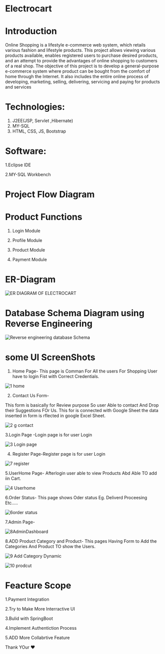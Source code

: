 # Electrocart

# Introduction 

Online Shopping is a lifestyle e-commerce web system, which retails various
fashion and lifestyle products. This project allows viewing various products
available, enables registered users to purchase desired products, and an attempt to
provide the advantages of online shopping to customers of a real shop. The objective
of this project is to develop a general-purpose e-commerce system where product
can be bought from the comfort of home through the Internet. It also includes the
entire online process of developing, marketing, selling, delivering, servicing and
paying for products and services


# Technologies:

1. J2EE(JSP, Servlet ,Hibernate)
2. MY-SQL
3. HTML, CSS, JS, Bootstrap

# Software:

1.Eclipse IDE

2.MY-SQL Workbench




# Project Flow Diagram





# Product Functions

1. Login Module


2. Profile Module


3. Product Module

4. Payment Module 


# ER-Diagram

![ER DIAGRAM OF ELECTROCART](https://user-images.githubusercontent.com/110629636/200187277-e4a014fc-9ac1-4ddc-8a18-45d8f95bbc82.png)

# Database Schema Diagram using Reverse Engineering


![Reverse engineering database Schema](https://user-images.githubusercontent.com/110629636/200187751-9cc04661-615a-42cd-a5df-b020672dd63f.png)


# some UI ScreenShots


1. Home Page- This page is Comman For All the users For Shopping User have to login Fist with Correct Credentials.



![1 home](https://user-images.githubusercontent.com/110629636/200188194-d7106d0c-31e0-4ae8-9f6b-9bd17a71c8c5.png)



2. Contact Us Form-



This form is basically for Review purpose So user Able to contact And Drop their Suggestions FOr Us. This for is connected with Google Sheet the data inserted in form is rflected in google Excel Sheet.



![2 g contact](https://user-images.githubusercontent.com/110629636/200188377-d4d83be0-5e07-46dc-aa02-618bf8e5f055.png)


3.Login Page -Login page is for user Login 


![3 Login page](https://user-images.githubusercontent.com/110629636/200188464-f0199d67-760b-4c79-b03b-95a55b2a43ae.png)


4. Register Page-Register page is for user Login 



![7 register](https://user-images.githubusercontent.com/110629636/200188520-7e1c214e-0d84-4be0-8e7c-964adec2ae98.png)

 

5.UserHome Page- Afterlogin user able to view Products Abd Able TO add iin Cart.


![4 Userhome](https://user-images.githubusercontent.com/110629636/200188589-83503afe-7aad-4731-86f1-42f0c9a4ab26.png)


6.Order Status- This page shows Oder status Eg. Deliverd  Proceesing Etc.....


![6order status](https://user-images.githubusercontent.com/110629636/200188616-75be77da-843e-4072-97ae-fcacc89002dd.png)



7.Admin Page- 


![8AdminDashboard](https://user-images.githubusercontent.com/110629636/200188637-2febfc76-3474-49be-8b86-473632b527f1.png)



8.ADD Product Category and Product- This pages Having Form to Add the Categories And Product TO show the Users.


![9 Add Category Dynamic](https://user-images.githubusercontent.com/110629636/200188663-151673d2-d82d-4543-a9dc-c652a60a97a3.png)



![10 prodcut ](https://user-images.githubusercontent.com/110629636/200188668-22bdb2f6-00f3-4a8f-ad63-90c9fd4696db.png)


# Feacture Scope 


1.Payment Integration 

2.Try to Make  More Interractive UI 

3.Bulid with SpringBoot 

4.Implement Authentiction Process

5.ADD More Collabrtive Feature


Thank YOur ❤

